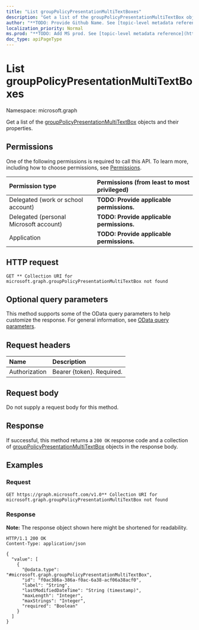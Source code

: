 ```yaml
---
title: "List groupPolicyPresentationMultiTextBoxes"
description: "Get a list of the groupPolicyPresentationMultiTextBox objects and their properties."
author: "**TODO: Provide Github Name. See [topic-level metadata reference](https://msgo.azurewebsites.net/add/document/guidelines/metadata.html#topic-level-metadata)**"
localization_priority: Normal
ms.prod: "**TODO: Add MS prod. See [topic-level metadata reference](https://msgo.azurewebsites.net/add/document/guidelines/metadata.html#topic-level-metadata)**"
doc_type: apiPageType
---
```


# List groupPolicyPresentationMultiTextBoxes
Namespace: microsoft.graph



Get a list of the [groupPolicyPresentationMultiTextBox](../resources/grouppolicypresentationmultitextbox.md) objects and their properties.

## Permissions
One of the following permissions is required to call this API. To learn more, including how to choose permissions, see [Permissions](/graph/permissions-reference).

|Permission type|Permissions (from least to most privileged)|
|:---|:---|
|Delegated (work or school account)|**TODO: Provide applicable permissions.**|
|Delegated (personal Microsoft account)|**TODO: Provide applicable permissions.**|
|Application|**TODO: Provide applicable permissions.**|

## HTTP request

<!-- {
  "blockType": "ignored"
}
-->
``` http
GET ** Collection URI for microsoft.graph.groupPolicyPresentationMultiTextBox not found
```

## Optional query parameters
This method supports some of the OData query parameters to help customize the response. For general information, see [OData query parameters](/graph/query-parameters).

## Request headers
|Name|Description|
|:---|:---|
|Authorization|Bearer {token}. Required.|

## Request body
Do not supply a request body for this method.

## Response

If successful, this method returns a `200 OK` response code and a collection of [groupPolicyPresentationMultiTextBox](../resources/grouppolicypresentationmultitextbox.md) objects in the response body.

## Examples

### Request
<!-- {
  "blockType": "request",
  "name": "list_grouppolicypresentationmultitextbox"
}
-->
``` http
GET https://graph.microsoft.com/v1.0** Collection URI for microsoft.graph.groupPolicyPresentationMultiTextBox not found
```


### Response
**Note:** The response object shown here might be shortened for readability.
<!-- {
  "blockType": "response",
  "truncated": true,
  "@odata.type": "Collection(microsoft.graph.groupPolicyPresentationMultiTextBox)"
}
-->
``` http
HTTP/1.1 200 OK
Content-Type: application/json

{
  "value": [
    {
      "@odata.type": "#microsoft.graph.groupPolicyPresentationMultiTextBox",
      "id": "f0ac386a-386a-f0ac-6a38-acf06a38acf0",
      "label": "String",
      "lastModifiedDateTime": "String (timestamp)",
      "maxLength": "Integer",
      "maxStrings": "Integer",
      "required": "Boolean"
    }
  ]
}
```

